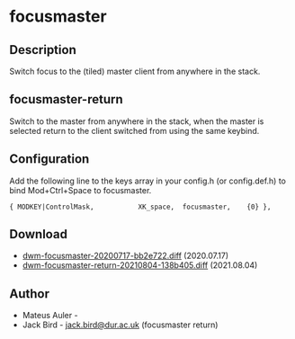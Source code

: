 focusmaster
===========

Description
-----------
Switch focus to the (tiled) master client from anywhere in the stack.

focusmaster-return
------------------
Switch to the master from anywhere in the stack, when the master is selected
return to the client switched from using the same keybind.

Configuration
-------------
Add the following line to the keys array in your config.h (or config.def.h) to bind Mod+Ctrl+Space to focusmaster.

	{ MODKEY|ControlMask,           XK_space,  focusmaster,    {0} },

Download
--------
* [dwm-focusmaster-20200717-bb2e722.diff](dwm-focusmaster-20200717-bb2e722.diff) (2020.07.17)
* [dwm-focusmaster-return-20210804-138b405.diff](dwm-focusmaster-return-20210804-138b405.diff) (2021.08.04)

Author
------
* Mateus Auler - <mateusauler at protonmail dot com>
* Jack Bird - <jack.bird@dur.ac.uk> (focusmaster return)
